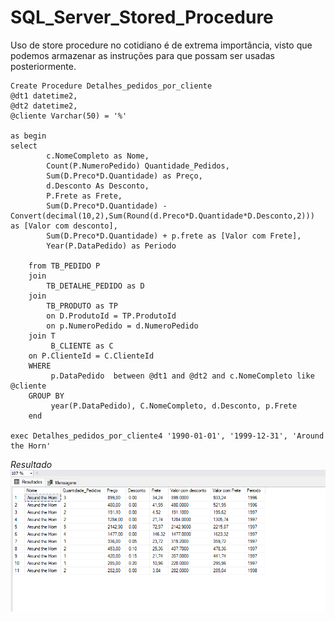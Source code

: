 # SQL_Server_Stored_Procedure
Uso de store procedure no cotidiano é de extrema importância, visto que podemos armazenar as instruções para que possam ser usadas posteriormente.

    Create Procedure Detalhes_pedidos_por_cliente
    @dt1 datetime2,
    @dt2 datetime2,
    @cliente Varchar(50) = '%'
    											   
    as begin
    select	
    		c.NomeCompleto as Nome,
    		Count(P.NumeroPedido) Quantidade_Pedidos,
    		Sum(D.Preco*D.Quantidade) as Preço,
    		d.Desconto As Desconto,
    		P.Frete as Frete,
    		Sum(D.Preco*D.Quantidade) - Convert(decimal(10,2),Sum(Round(d.Preco*D.Quantidade*D.Desconto,2))) as [Valor com desconto],
    		Sum(D.Preco*D.Quantidade) + p.frete as [Valor com Frete],
    		Year(P.DataPedido) as Periodo
    		
    	from TB_PEDIDO P
    	join 
            TB_DETALHE_PEDIDO as D
    	join
            TB_PRODUTO as TP
            on D.ProdutoId = TP.ProdutoId
            on p.NumeroPedido = d.NumeroPedido
    	join T
             B_CLIENTE as C 
    	on P.ClienteId = C.ClienteId
    	WHERE 
             p.DataPedido  between @dt1 and @dt2 and c.NomeCompleto like @cliente  
    	GROUP BY 
             year(P.DataPedido), C.NomeCompleto, d.Desconto, p.Frete
    	end
    	
    exec Detalhes_pedidos_por_cliente4 '1990-01-01', '1999-12-31', 'Around the Horn'

*Resultado* <br>
<img src="https://github.com/matheus-oliveir4/SQL_Server_Stored_Procedure/blob/main/imagem_2025-04-06_152427161.png" alt=" Consultas" width = 800px>
    
